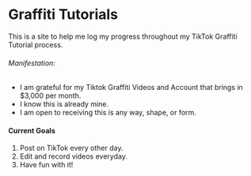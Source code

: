 # Graffiti Tutorials
This is a site to help me log my progress throughout my TikTok Graffiti Tutorial process.
###### Manifestation:
 - I am grateful for my Tiktok Graffiti Videos and Account that brings in $3,000 per month.
 - I know this is already mine.
 - I am open to receiving this is any way, shape, or form.
#### Current Goals
1. Post on TikTok every other day.
2. Edit and record videos everyday.
3. Have fun with it!
